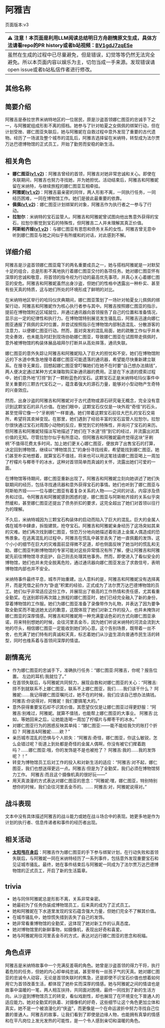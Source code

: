 # 阿雅吉
页面版本:v3
 

| :warning: 注意！本页面是利用LLM阅读总结明日方舟剧情原文生成，具体方法请看repo的PR history或者b站视频：[BV1gdJ7zqESe](https://www.bilibili.com/video/BV1gdJ7zqESe/)         |
|:----------------------------|
| 虽然在生成的过程中已尽量避免，但是错误，幻觉等等仍然无法完全避免。所以本页面内容以娱乐为主，切勿当成一手来源。发现错误请open issue或者b站私信作者进行修改。|



## 其他名称

## 简要介绍
阿雅吉是泰拉世界米纳特地区的一位居民，原是沙盗首领娜仁图亚的忠诚手下之一，与阿雅妮组成形影不离的搭档。她参与了针对帕夏之女佩佩的绑架行动，但在计划受挫、娜仁图亚失联后，她与阿雅妮在自救过程中意外发现了重要的古代遗物。经历了一场波及整个城市的混乱后，阿雅吉选择留在米纳特，转型成为法尔贾万达巴德博物馆的正式员工，开始了勤劳而安稳的新生活。
## 相关角色
-   **娜仁图亚([v1](../chars/char_4138_narant.md),[v2](char_4138_narant.md))**：阿雅吉曾经的首领，阿雅吉对她非常忠诚和关心。即使在失联期间，阿雅吉也努力寻找她，并为她担忧。活动结束后，阿雅吉和阿雅妮留在米纳特，与继续旅程的娜仁图亚互相牵挂。
-   **阿雅妮([v1](../chars/extended_char_a_ya_ni.md),[v2](extended_char_a_ya_ni.md))**：阿雅吉最亲密的同伴，两人形影不离，一同执行任务，一同经历困难，一同在博物馆工作。她们是彼此最重要的依靠。
-   **佩佩([v1](../chars/char_4058_pepe.md),[v2](char_4058_pepe.md))**：娜仁图亚计划绑架的对象，阿雅吉作为执行者之一参与了行动。
-   **拉恕尔**：米纳特的宝石监管人。阿雅吉和阿雅妮曾试图向他出售意外获得的宝石，拉恕尔察觉到宝石的特殊性，但阿雅吉二人并未理解其真正价值。
-   **阿斯帕齐娅([v1](../chars/extended_char_a_si_pa_qi_ya.md),[v2](extended_char_a_si_pa_qi_ya.md))**：与娜仁图亚有恩怨和债务关系的女性。阿雅吉曾无意中听到娜仁图亚与她之间似乎有所缓和的对话，对此感到不解。
## 详细介绍
阿雅吉是沙盗首领娜仁图亚麾下的两名重要成员之一，她与搭档阿雅妮是一对默契十足的组合，总是形影不离地执行着娜仁图亚交付的各项任务。她对娜仁图亚怀有深厚的忠诚和敬意，将首领的指令视为行动的最高优先事项，并真心关心着娜仁图亚的安危。阿雅吉和阿雅妮虽然出身沙盗，但她们的性格中透露出一种朴实、甚至有些天真的特质，这与她们所处的环境形成了鲜明的对比。

在米纳特地区举行的哈玛仪庆典期间，娜仁图亚策划了一场针对帕夏女儿佩佩的绑架行动，阿雅吉和阿雅妮作为核心执行者参与其中。阿雅吉按照娜仁图亚的指示，提前在博物馆附近区域就位，并通过通讯器向首领报告了自己的位置和准备情况，显示出一定的纪律性和执行力。在博物馆特别展览发生骚乱后，阿雅吉迅速向娜仁图亚通报了佩佩的实时位置，并尝试按照指示在博物馆内部制造混乱、分散游客的注意力，以便娜仁图亚行动。然而，面对突发的混乱局面，她的疏散工作似乎并未完全奏效，也未能及时赶到现场协助娜仁图亚，导致娜仁图亚在试图带走佩佩时，意外被博物馆的构装体展品祖拜尔打断并从高处摔落，通讯失联。

娜仁图亚的意外失踪让阿雅吉和阿雅妮陷入了巨大的担忧和不安。她们在博物馆附近的下水道中焦急地搜寻着娜仁图亚可能遗落的通讯器，希望能尽快重新建立联系。在搜寻无果后，回想起娜仁图亚曾叮嘱她们在她不在时要“自己想办法搞钱”，两人便决定通过某种方式来赚取购买新通讯器的费用。正是在下水道的摸索过程中，她们意外地“打捞”到了一颗粉蓝色的宝石。这颗宝石正是米纳特哈玛仪事件中至关重要的三颗古代宝石之一，蕴含着强大的源石力量，能够对小型动物产生奇特的兴奋效应。

然而，出身沙盗的阿雅吉和阿雅妮对于古代遗物或源石研究毫无概念，完全没有意识到这颗宝石的非凡价值。在她们眼中，这颗宝石仅仅是一块外观“奇怪”的石头，甚至觉得它像一个“牙刷柄”一样普通。她们带着这颗宝石前往大巴扎的宝石交易所，希望将其卖掉变现。在那里，她们遇到了经验丰富的宝石监管人拉恕尔。拉恕尔很快通过宝石对周围小动物的反应，察觉到它的特殊性，并询问了宝石的来历。但阿雅吉和阿雅妮轻描淡写地描述了她们在下水道“捞”到它的经过，并流露出对其价值的无知。尽管拉恕尔似乎有所意动，但阿雅吉和阿雅妮最终觉得这块“牙刷柄”不值得花费太多时间，加上她们更关心娜仁图亚，便放弃了出售宝石的打算，决定回到博物馆，继续以“博物馆员工”的身份寻找线索，希望能找到娜仁图亚。她们甚至朴实地想着，就算宝石不值钱，将来也可以用这笔钱请娜仁图亚喝上一周加了柠檬片与椰枣干的冰水，这种对首领简单而真诚的关怀，流露出她们可爱的一面。

在博物馆等待期间，娜仁图亚重新出现了。阿雅吉和阿雅妮立刻向她讲述了她们失联期间的经历，包括寻找通讯器和意外获得宝石的事情。她们也听到了娜仁图亚与阿斯帕齐娅——一位与娜仁图亚有着复杂关系的人物——之间的对话，内容涉及债务和过往。令阿雅吉和阿雅妮感到困惑的是，娜仁图亚与阿斯帕齐娅的关系似乎突然缓和，甚至娜仁图亚还提出了债务折扣的要求，这完全超出了她们对首领以往行为的理解。

不久后，米纳特城因为三颗宝石构装体的启动而陷入了巨大的混乱。巨大的金属人偶在城市中肆虐，拆毁建筑，抢夺宝石。阿雅吉和阿雅妮亲身经历了这场突如其来的灾难。她们再次找到娜仁图亚，惊恐万分地向她描述着街道上金属人偶造成的恐怖景象。在逃离混乱的过程中，阿雅吉在慌乱中甚至丢失了她一直佩戴的发饰，这个小小的细节在巨大的灾难面前显得微不足道，却也侧面反映了她当时的慌乱和无助。娜仁图亚判断博物馆的专家可能对这些异常情况有所了解，便让阿雅吉和阿雅妮先前往博物馆寻求庇护，自己则去处理其他事务。然而，即使进入了看似安全的博物馆，她们也并未完全脱离危险，通过通讯器向娜仁图亚发出了求救信号，表明博物馆内部也并不安全。

米纳特事件最终平息，城市开始重建。出人意料的是，阿雅吉和阿雅妮没有选择离开，而是凭借之前作为“卧底”积累的经验，正式成为了法尔贾万达巴德博物馆的员工。她们似乎非常适应这份工作，并展现出了极高的工作热情和责任感，尤其看重全勤奖。在送别即将再次踏上旅程的娜仁图亚时，她们已经完全融入了新的身份，穿着博物馆的工作服。她们为娜仁图亚准备了录像带作为礼物，并表达了因为要争取全勤奖而不能送她太远的歉意，这既体现了她们对新工作的投入，也并未掩饰对娜仁图亚的深厚情感。阿雅吉和阿雅妮用一种充满童话色彩的方式向娜仁图亚承诺，将来特别想她的时候，会往河里丢金币，因为她们听说米纳特的河流会流到大地的尽头，相信娜仁图亚一定能收到她们的心意。这个告别场景，既带着一丝不舍，也充满了她们特有的真诚和天真，标志着她们从沙盗生涯向普通市民生活的转型，同时也维系着与首领间深厚的情谊。
## 剧情高光
- 作为娜仁图亚的忠诚手下，准确执行任务：“娜仁图亚:阿雅吉，你呢？报告位置。 左边的耳机:我就位了。”
- 在首领失联后，与阿雅妮共同努力，展现自救和对娜仁图亚的关心：“阿雅吉:捞不到就联系不上娜仁图亚，联系不上娜仁图亚，我们......我们该干什么？ 阿雅妮:......我记得娜仁图亚嘱托过，她不在的时候，我们应该自己想办法搞钱。 阿雅吉:你说得对，阿雅妮！我们要搞笔大的。”
- 意外获得重要宝石却不识其价值，其愿望仅仅是让娜仁图亚过得更舒服：“阿雅吉:别难过，阿雅妮。就算不值钱，也能帮上娜仁图亚的大事业。 阿雅吉:比如，等她回来之后，让她能连喝一周加了柠檬片与椰枣干的冰水。”
- 对娜仁图亚行为的困惑反映其单纯：“娜仁图亚:——能不能给我欠的账打个折扣？ 阿雅吉&阿雅妮:......欸？”
- 亲历城市混乱的恐惧与个人损失：“阿雅吉:奇怪，娜仁图亚，你这么敏锐，怎么会错过呢？街道上到处都是奇怪的金属人偶啊，你没有被它们撵着跑吗？......娜仁图亚:哦，你的发饰是不是也被抢了？ 阿雅吉:我的......我的发饰呢？！”
- 转变为博物馆员工后对工作的投入和对新生活的适应：“阿雅吉:对不起，娜仁图亚，我们也想送得更远一点。阿雅吉:但是为了全勤奖，我们必须在博物馆努力工作。 阿雅吉:而且这个摄像机真的很好玩——”
- 用天真浪漫的方式表达对娜仁图亚的思念：“阿雅妮:嘿，娜仁图亚，特别特别想你的时候，我们会往河里丢金币的。...... 阿雅吉:对，阿雅妮说得对。”
## 战斗表现
文本中没有具体描述阿雅吉的战斗能力或她在战斗场合中的表现。她更多地是作为计划的执行者、信息传递者和事件的经历者出现。
## 相关活动
-   **[太阳甩在身后](../stories/act35side.md)**：阿雅吉作为娜仁图亚的手下参与绑架计划，在行动失败和首领失联后，与阿雅妮一同在米纳特经历了一系列事件，包括意外发现重要宝石和见证城市骚乱。最终，她在事件结束后与阿雅妮一同成为了法尔贾万达巴德博物馆的正式员工，开启了新的生活篇章。
## trivia
- 她与同伴阿雅妮总是形影不离，关系非常亲密。
- 她最初为了任务伪装成博物馆员工，后来真的成为了正式员工。
- 她和阿雅妮在下水道里发现的宝石蕴含强大力量，但她们完全不了解其价值。
- 在城市骚乱中，她惊慌失措到丢失了自己的发饰。
- 她非常看重博物馆的全勤奖，这体现了她对新工作的认真态度。
- 她对博物馆里的新鲜事物，如摄像机，表现出好奇和喜爱。
- 她与阿雅妮用往河里丢金币的方式，表达对远行娜仁图亚的思念和祝福。
## 角色点评
阿雅吉是米纳特故事中一个充满反差萌的角色。她曾是沙盗首领的得力干将，执行着危险的任务，但她的内心却单纯忠诚，甚至带有一丝孩子气的天真。她对娜仁图亚的忠诚令人动容，无论是首领失联时的焦急，还是即使不识宝石价值也想着如何用它为首领改善生活，都体现了她朴实而深厚的情感。她与阿雅妮之间的情谊也是故事中温暖的一笔，两人相互扶持，共同面对困境，最终一同找到了新的生活方向。从沙盗到博物馆员工的转变，看似戏剧性，却也展现了在环境变化下普通人的适应能力。她对全勤奖的执着、对摄像机的好奇，这些细节让这个角色更加立体和真实，她不是一个被浪漫化的“侠盗”，而更像是一个在命运波折中努力寻找自己位置的普通人。阿雅吉的故事，让我们看到了即使是边缘人物，也能拥有真挚的情感和在平凡岗位上发光发热的可能性，是一个令人感到亲切和温暖的角色。